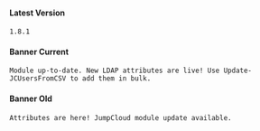 #### Latest Version

```
1.8.1
```

#### Banner Current

```
Module up-to-date. New LDAP attributes are live! Use Update-JCUsersFromCSV to add them in bulk.
```

#### Banner Old

```
Attributes are here! JumpCloud module update available.
```
